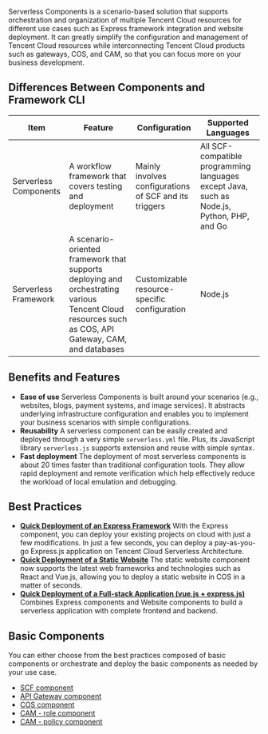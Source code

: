 Serverless Components is a scenario-based solution that supports orchestration and organization of multiple Tencent Cloud resources for different use cases such as Express framework integration and website deployment. It can greatly simplify the configuration and management of Tencent Cloud resources while interconnecting Tencent Cloud products such as gateways, COS, and CAM, so that you can focus more on your business development.


## Differences Between Components and Framework CLI


| Item | Feature | Configuration | Supported Languages |
|---------|---------|---------|---------|
| Serverless Components | A workflow framework that covers testing and deployment | Mainly involves configurations of SCF and its triggers | All SCF-compatible programming languages except Java, such as Node.js, Python, PHP, and Go |
| Serverless Framework | A scenario-oriented framework that supports deploying and orchestrating various Tencent Cloud resources such as COS, API Gateway, CAM, and databases | Customizable resource-specific configuration | Node.js |

## Benefits and Features

- **Ease of use**
Serverless Components is built around your scenarios (e.g., websites, blogs, payment systems, and image services). It abstracts underlying infrastructure configuration and enables you to implement your business scenarios with simple configurations.
- **Reusability**
A serverless component can be easily created and deployed through a very simple `serverless.yml` file. Plus, its JavaScript library `serverless.js` supports extension and reuse with simple syntax.
- **Fast deployment**
The deployment of most serverless components is about 20 times faster than traditional configuration tools. They allow rapid deployment and remote verification which help effectively reduce the workload of local emulation and debugging.

## Best Practices
 
- **[Quick Deployment of an Express Framework](https://intl.cloud.tencent.com/document/product/1040/33161)**
With the Express component, you can deploy your existing projects on cloud with just a few modifications. In just a few seconds, you can deploy a pay-as-you-go Express.js application on Tencent Cloud Serverless Architecture.
- **[Quick Deployment of a Static Website](https://intl.cloud.tencent.com/document/product/1040/33162)**
The static website component now supports the latest web frameworks and technologies such as React and Vue.js, allowing you to deploy a static website in COS in a matter of seconds.
- **[Quick Deployment of a Full-stack Application (vue.js + express.js)](https://intl.cloud.tencent.com/document/product/1040/33160)**
Combines Express components and Website components to build a serverless application with complete frontend and backend.

## Basic Components

You can either choose from the best practices composed of basic components or orchestrate and deploy the basic components as needed by your use case.

- [SCF component](https://intl.cloud.tencent.com/document/product/1040/33164)
- [API Gateway component](https://intl.cloud.tencent.com/document/product/1040/33165)
- [COS component](https://intl.cloud.tencent.com/document/product/1040/33166)
- [CAM - role component](https://intl.cloud.tencent.com/document/product/1040/33167)
- [CAM - policy component](https://intl.cloud.tencent.com/document/product/1040/33168)


